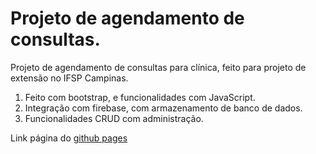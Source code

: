 # Projeto de agendamento de consultas.

Projeto de agendamento de consultas para clínica, feito para projeto de extensão no IFSP Campinas.

1. Feito com bootstrap, e funcionalidades com JavaScript.
2. Integração com firebase, com armazenamento de banco de dados.
3. Funcionalidades CRUD com administração.

Link página do [github pages](https://glauconeto.github.io/booking_events/)
